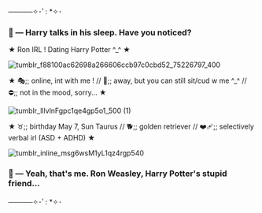 ─────✧･ﾟ: *✧･
### 🦁 — Harry talks in his sleep. Have you noticed?

★ Ron IRL ! Dating Harry Potter ^_^ ★

![tumblr_f88100ac62698a266606ccb97c0cbd52_75226797_400](https://github.com/user-attachments/assets/b929cb3c-d134-4834-b7ec-faea19efc9a1)


★ 🎭;; online, int with me ! //
🌙;; away, but you can still sit/cud w me ^_^ //
⛔;; not in the mood, sorry... ★

![tumblr_lllvlnFgpc1qe4gp5o1_500 (1)](https://github.com/user-attachments/assets/f8374940-2885-4596-8a25-c10fcbe584f8)


★ ♉;; birthday May 7, Sun Taurus // 🐕;; golden retriever // ❤️‍🩹;; selectively verbal irl (ASD + ADHD) ★

![tumblr_inline_msg6wsM1yL1qz4rgp540](https://github.com/user-attachments/assets/6a125890-554f-4de3-89a4-8ff788cb0d08)

### 🦁 — Yeah, that's me. Ron Weasley, Harry Potter's stupid friend...
─────✧･ﾟ: *✧･
